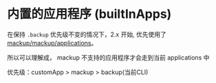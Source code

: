# 内置的应用程序 (builtInApps)

在保持 `.backup` 优先级不变的情况下，2.x 开始, 优先使用了 [mackup/mackup/applications](https://github.com/lra/mackup/tree/master/mackup/applications)。

所以可以理解成， mackup 不支持的应用程序才会走到当前 applications 中

优先级：customApp > mackup > backup(当前CLI)